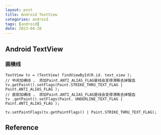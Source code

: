```yaml
---
layout: post
title: Android TextView
categories: android
tags: [android]
date: 2023-04-28
---
```


## Android TextView

### 画横线

    TextView tv = (TextView) findViewById(R.id. text_view ); 
    // 中间加横线 ， 添加Paint.ANTI_ALIAS_FLAG是线会变得清晰去掉锯齿
    tv.getPaint().setFlags(Paint.STRIKE_THRU_TEXT_FLAG | Paint.ANTI_ALIAS_FLAG ); 
    // 底部加横线 ， 添加Paint.ANTI_ALIAS_FLAG是线会变得清晰去掉锯齿
    tv .getPaint().setFlags(Paint. UNDERLINE_TEXT_FLAG | Paint.ANTI_ALIAS_FLAG );

    tv.setPaintFlags(tv.getPaintFlags() | Paint.STRIKE_THRU_TEXT_FLAG);


## Reference
